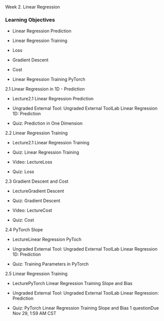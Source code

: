 
## 
Week 2. Linear Regression

### Learning Objectives

-   Linear Regression Prediction
    
-   Linear Regression Training
    
-   Loss
    
-   Gradient Descent
    
-   Cost
    
-   Linear Regression Training PyTorch
    

2.1 Linear Regression in 1D - Prediction

-   Lecture2.1 Linear Regression Prediction
    
-   Ungraded External Tool: Ungraded External ToolLab Linear Regression 1D: Prediction
    
-   Quiz: Prediction in One Dimension
    

2.2 Linear Regression Training

-   Lecture2.1 Linear Regression Training
    
-   Quiz: Linear Regression Training
    
-   Video: LectureLoss
    
-   Quiz: Loss
    

2.3 Gradient Descent and Cost

-   LectureGradient Descent
    
-   Quiz: Gradient Descent
    
-   Video: LectureCost
    
-   Quiz: Cost
    

2.4 PyTorch Slope

-   LectureLinear Regression PyToch
    
-   Ungraded External Tool: Ungraded External ToolLab Linear Regression 1D: Prediction
    
-   Quiz: Training Parameters in PyTorch
    

2.5 Linear Regression Training

-   LecturePyTorch Linear Regression Training Slope and Bias
    
-   Ungraded External Tool: Ungraded External ToolLab Linear Regression: Prediction
    
-   Quiz: PyTorch Linear Regression Training Slope and Bias 1 questionDue Nov 29, 1:59 AM CST
